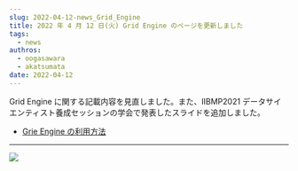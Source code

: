 ```yaml
---
slug: 2022-04-12-news_Grid_Engine
title: 2022 年 4 月 12 日(火) Grid Engine のページを更新しました
tags:
  - news
authros:
  - oogasawara
  - akatsumata
date: 2022-04-12
---
```


Grid Engine に関する記載内容を見直しました。また、IIBMP2021 データサイエンティスト養成セッションの学会で発表したスライドを追加しました。

- [Grie Engine の利用方法](/software/grid_engine/)


---

![](/img/2022-04-12_news_Grid_Engine.png)

